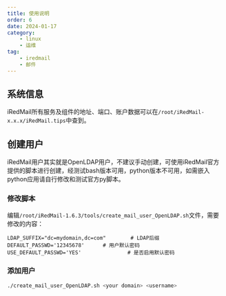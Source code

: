 ```yaml
---
title: 使用说明
order: 6
date: 2024-01-17
category:
    - linux
    - 运维
tag:
    - iredmail
    - 邮件
---
```


## 系统信息

iRedMail所有服务及组件的地址、端口、账户数据可以在`/root/iRedMail-x.x.x/iRedMail.tips`中查到。

## 创建用户

iRedMail用户其实就是OpenLDAP用户，不建议手动创建，可使用iRedMail官方提供的脚本进行创建，经测试bash版本可用，python版本不可用，如需嵌入python应用请自行修改和测试官方py脚本。

### 修改脚本

编辑`/root/iRedMail-1.6.3/tools/create_mail_user_OpenLDAP.sh`文件，需要修改的内容：

```shell
LDAP_SUFFIX="dc=mydomain,dc=com"        # LDAP后缀
DEFAULT_PASSWD='12345678'      # 用户默认密码
USE_DEFAULT_PASSWD='YES'               # 是否启用默认密码
```

### 添加用户

```bash
./create_mail_user_OpenLDAP.sh <your domain> <username>
```
